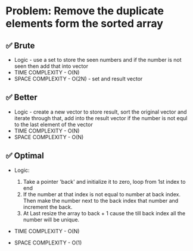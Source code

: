 # Problem: Remove the duplicate elements form the sorted array

## ✅ Brute
- Logic - use a set to store the seen numbers and if the number is not seen then add that into vector
- TIME COMPLEXITY - O(N)
- SPACE COMPLEXITY - O(2N) - set and result vector

## ✅ Better
- Logic - create a new vector to store result, sort the original vector and iterate through that, add into the result vector if the number is not equl to the last element of the vector
- TIME COMPLEXITY - O(N)
- SPACE COMPLEXITY - O(N)


## ✅ Optimal
- Logic: 
    1. Take a pointer 'back' and initialize it to zero, loop from 1st index to end 
    2. If the number at that index is not equal to number at back index. Then make the number next to the back index that number and increment the back.
    3. At Last resize the array to back + 1 cause the till back index all the number will be unique.

- TIME COMPLEXITY - O(N)
- SPACE COMPLEXITY - O(1)